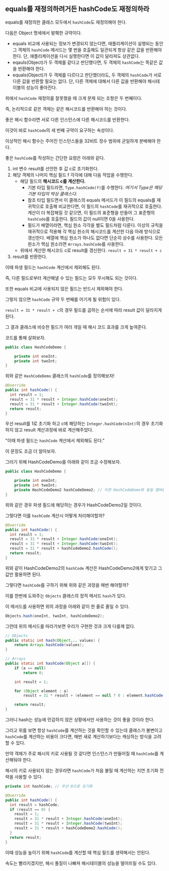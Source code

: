 ## equals를 재정의하려거든 hashCode도 재정의하라



equals를 재정의한 클래스 모두에서 `hashCode`도 재정의해야 한다.

다음은 Object 명세에서 발췌한 규약이다.

+ equals 비교에 사용되는 정보가 변경되지 않는다면, 애플리케이션이 실행되는 동안 그 객체의 `hashCode` 메서드는 몇 번을 호출해도 일관되게 항상 같은 값을 반환해야 한다.
  단, 애플리케이션을 다시 실행한다면 이 값이 달라져도 상관없다.
+ eqauls(Object)가 두 객체를 같다고 판단했다면, 두 객체의 `hashCode`는 똑같은 값을 반환해야 한다.
+ equals(Object)가 두 객체를 다르다고 판단했더라도, 두 객체의 `hashCode`가 서로 다른 값을 반환할 필요는 없다.
  단, 다른 객체에 대해서 다른 값을 반환해야 해시테이블의 성능이 좋아진다.

위에서 `hashCode` 재정의를 잘못했을 때 크게 문제 되는 조항은 두 번째이다.

즉, 논리적으로 같은 객체는 같은 해시코드를 반환해야 하는 것이다.



좋은 해시 함수라면 서로 다른 인스턴스에 다른 해시코드를 반환한다.

이것이 바로 `hashCode`의 세 번째 규약이 요구하는 속성이다.

이상적인 해시 함수는 주어진 인스턴스들을 32비트 정수 범위에 균일하게 분배해야 한다.



좋은 `hashCode`를 작성하는 간단한 요령은 아래와 같다.

1. int 변수 result를 선언한 후 값 c로 초기화한다.
2. 해당 객체의 나머지 핵심 필드 f 각각에 대해 다음 작업을 수행한다.
   + 해당 필드의 **해시코드 c를 계산한다.**
     + 기본 타입 필드라면, `Type.hashCode(f)`를 수행한다.
       *여기서 Type은 해당 기본 타입의 박싱 클래스다.*
     + 참조 타입 필드면서 이 클래스의 equals 메서드가 이 필드의 equals를 재귀적으로 호출해 비교한다면, 이 필드의 `hashCode`를 재귀적으로 호출한다.
       계산이 더 복잡해질 것 같으면, 이 필드의 표준형을 만들어 그 표준형의 `hashCode`를 호출한다.
       필드의 값이 null이면 0을 사용한다.
     + 필드가 배열이라면, 핵심 원소 각각을 별도 필드처럼 다룬다.
       이상의 규칙을 재귀적으로 적용해 각 핵심 원소의 해시코드를 계산한 다음 아래 방식으로 갱신한다.
       배열에 핵심 원소가 하나도 없다면 단순히 상수를 사용한다.
       모든 원소가 핵심 원소라면 `Arrays.hashCode`를 사용한다.
   + 위에서 계산한 해시코드 c로 result를 갱신한다.
     `result = 31 * result + c`
3. result를 반환한다.

이때 파생 필드는 `hashCode` 계산에서 제외해도 된다.

즉, 다른 필드로부터 계산해낼 수 있는 필드는 모두 무시해도 되는 것이다.

또한 equals 비교에 사용되지 않은 필드는 반드시 제외해야 한다.

그렇지 않으면 `hashCode` 규약 두 번째를 어기게 될 위험이 있다.



`result = 31 * result + c`의 경우 필드를 곱하는 순서에 따라 result 값이 달라지게 된다.

그 결과 클래스에 비슷한 필드가 여러 개일 때 해시 코드 효과를 크게 높여준다.

코드를 통해 살펴보자.

```java
public class HashCodeDemo {

    private int oneInt;
    private int twoInt;
}
```

위와 같은 `HashCodeDemo` 클래스의 `hashCode`를 정의해보자!

```java
@Override
public int hashCode() {
  int result = 1;
  result = 31 * result + Integer.hashCode(oneInt);
  result = 31 * result + Integer.hashCode(twoInt);
  return result;
}
```

우선 result를 1로 초기화 하고 c에 해당하는 `Integer.hashCode(nInt)`의 경우 초기화하지 않고 result 계산과정에 바로 계산해주었다.



"이때 파생 필드는 `hashCode` 계산에서 제외해도 된다."

이 문장도 조금 더 알아보자.

그러기 위해 HashCodeDemo를 아래와 같이 조금 수정해보자.

```java
public class HashCodeDemo {

    private int oneInt;
    private int twoInt;
    private HashCodeDemo2 hashCodeDemo2; // 이전 HashCodeDemo와 동일 멤버를 가진 클래스
}
```

위와 같은 경우 파생 필드에 해당하는 경우가 HashCodeDemo2일 것이다.

그렇다면 이를 `hashCode` 계산시 어떻게 처리해야할까?

```java
@Override
public int hashCode() {
  int result = 1;
  result = 31 * result + Integer.hashCode(oneInt);
  result = 31 * result + Integer.hashCode(twoInt);
  result = 31 * result + hashCodeDemo2.hashCode();
  return result;
}
```

위와 같이 HashCodeDemo2의 `hashCode` 계산은 HashCodeDemo2에게 맞기고 그 값만 활용하면 된다.



그렇다면 `hashCode`를 구하기 위해 위와 같은 과정을 매번 해야할까?

이를 한번에 도와주는 `Objects` 클래스의 정적 메서드 `hash`가 있다.

이 메서드를 사용하면 위의 과정을 아래와 같이 한 줄로 줄일 수 있다.

```java
Objects.hash(oneInt, twoInt, hashCodeDemo2);
```



그런데 위의 메서드를 따라가보면 우리가 구현한 것과 크게 다를께 없다.

```java
// Objects
public static int hash(Object... values) {
    return Arrays.hashCode(values);
}

// Arrays
public static int hashCode(Object a[]) {
    if (a == null)
        return 0;

    int result = 1;

    for (Object element : a)
        result = 31 * result + (element == null ? 0 : element.hashCode());

    return result;
}
```

그러니 hash는 성능에 민감하지 않은 상황에서만 사용하는 것이 좋을 것이라 한다.



그리고 위를 보면 항상 `hashCode`를 계산하는 것을 확인할 수 있는데 클래스가 불변이고 `hashCode`를 계산하는 비용이 크다면, 매번 새로 계산하기보다는 캐싱하는 방식을 고려할 수 있다.

만약 객체가 주로 해시의 키로 사용될 것 같다면 인스턴스가 만들어질 때 `hashCode`를 계산해둬야 한다.

해시의 키로 사용되지 않는 경우라면 `hashCode`가 처음 불릴 때 계산하는 지연 초기화 전략을 사용할 수 있다.

```java
private int hashCode; // 우선 0으로 초기화

@Override
public int hashCode() {
  int result = hashCode;
  if (result == 0) {
   	result = 1;
    result = 31 * result + Integer.hashCode(oneInt);
    result = 31 * result + Integer.hashCode(twoInt);
    result = 31 * result + hashCodeDemo2.hashCode(); 
  }
  return result;
}
```

이때 성능을 높이기 위해 `hashCode`를 계산할 때 핵심 필드를 생략해서는 안된다.

속도는 빨라지겠지만, 해시 풀질이 나빠져 해시테이블의 성능을 떨어뜨릴 수도 있다.